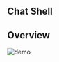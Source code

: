 Chat Shell
---
## Overview
![demo](https://user-images.githubusercontent.com/26299162/76141257-c2a9ce00-60a5-11ea-8a0a-5cfc7cb6f48c.gif)